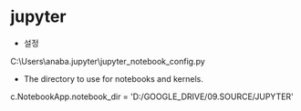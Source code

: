 # jupyter

- 설정

C:\Users\anaba\.jupyter\jupyter_notebook_config.py

- The directory to use for notebooks and kernels.

c.NotebookApp.notebook_dir = 'D:/GOOGLE_DRIVE/09.SOURCE/JUPYTER'